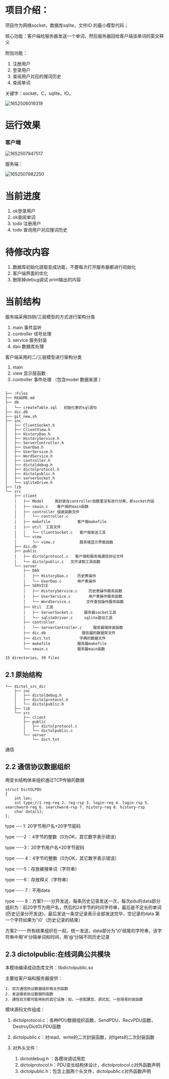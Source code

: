 # 项目介绍：

项目作为网络socket，数据库sqlite，文件IO 的最小模型代码；

核心功能：客户端给服务器发送一个单词，然后服务器回给客户端该单词的英文释义

附加功能：

1. 注册用户
  2. 登录用户
  3. 查阅用户对应的搜词历史
  4. 查阅单词

关键字：socket，C，sqlite，IO，

![1652506019319](README.assets/1652506019319.png)



# 运行效果

### 客户端

![1652507947517](README.assets/1652507947517.png)

服务端：

![1652507982250](README.assets/1652507982250.png)

# 当前进度

1. ok登录用户
2. ok查阅单词
3. todo 注册用户
4. todo  查询用户对应搜词历史



# 待修改内容

1. 数据库初始化提取变成功能，不要每次打开服务器都进行初始化
2. 客户端界面的优化
3. 删除掉debug调试 print输出的内容

# 当前结构

服务端采用四侧/三层模型的方式进行架构分类

1. main  事件监听
2. controller  信号处理
3. service   服务封装
4. dao 数据库处理



客户端采用的二/三层模型进行架构分类

1. main
2. view   显示层函数
3. controller 事件处理 （包含model  数据来源 ）



```

├── :Files
├── README.md
├── db
│   └── createTable.sql   初始化表的sql语句
├── dic.db
├── git_new.sh
├── inc
│   ├── ClientSocket.h
│   ├── ClientView.h
│   ├── HistoryDao.h
│   ├── HistoryService.h
│   ├── ServerController.h
│   ├── UserDao.h
│   ├── UserService.h
│   ├── WordService.h
│   ├── controller.h
│   ├── dictoldebug.h
│   ├── dictolprotocol.h 
│   ├── dictolpublic.h
│   ├── serverSocket.h   
│   └── sqliteDrive.h
├── lib
└── src
    ├── client
    │   ├── Model     我封装在controller函数里没有进行分离，即socket内容
    │   ├── cmain.c	   客户端的main函数
    │   ├── controller 组装函数文件
    │   │   └── controller.c 
    │   ├── makefile	        客户端makefile
    │   ├── util  工具文件
    │   │   └── ClientSocket.c   客户端发送工具
    │   └── view
    │       └── view.c           服务端显示界面函数
    ├── dic.db
    ├── public
    │   ├── dictolprotocol.c   客户端和服务端通信协议文件
    │   └── dictolpublic.c   文件读取工具函数
    └── server
        ├── DAO
        │   ├── HistoryDao.c    历史表操作
        │   └── UserDao.c 	 	用户表操作
        ├── SERVICE
        │   ├── HistoryService.c     历史表操作服务函数
        │   ├── UserService.c		 用户表操作服务函数
        │   └── WordService.c		文件查找操作服务函数
        ├── Util  工具
        │   ├── ServerSocket.c     服务器socket工具
        │   └── sqliteDriver.c     sqlite驱动工具
        ├── controller
        │   └── ServerController.c     服务器端拼装函数
        ├── dic.db                服务器的数据库文件
        ├── dict.txt	         字典的数据文件
        ├── makefile			服务器makefile
        └── smain.c             服务器main函数

15 directories, 39 files
```



## 2.1 原始结构

```
└── dictol_src_dir
    ├── inc
    │   ├── dictoldebug.h
    │   ├── dictolprotocol.h
    │   └── dictolpublic.h
    ├── lib
    └── src
        ├── client
        ├── public
        │   ├── dictolprotocol.c
        │   └── dictolpublic.c
        └── server
            └── dict.txt
```



通信

## 2.2 通信协议数据组织

用变长结构体来组织通过TCP传输的数据

```
struct DictOLPDU
{
	int len;
	int type;//1 reg-req 2. reg-rsp 3. login-req 4. login-rsp 5. searchword-req 6. searchword-rsp 7. history-req 8. history-rsp 
	char data[1];
};
```

type --- 1: 20字节用户名+20字节密码

type ----2 ：4字节的整数（0为OK，其它数字表示错误）

type ----3：20字节用户名+20字节密码

type ---- 4：4字节的整数（0为OK，其它数字表示错误）

type ----5：存放被搜单词（字符串）

type ----6：存放释义（字符串）

type ---- 7：不用data

type ---- 8：方案1----分开发送，每条历史记录发送一次，每次pdu的data部分组织为：前20字节为用户名，然后的24字节的时间字符串，最后是不定长的单词(历史记录分开发送)，最后发送一条空记录表示全部发送完毕，空记录的data 第一个字符如果为'\0'（历史记录的结束）

​                    方案2-----所有结果组织在一起，统一发送，data部分为'\0'结尾的字符串，该字符串中用'#'分隔单词和时间，用‘@’分隔不同历史记录



## 2.3 dictolpublic:在线词典公共模块

本模块编译成动态库文件：libdictolpublic.so

主要给客户端和服务器提供：

	1. 双方通信协议数据组织相关的函数
	2. 发送接收协议数据的函数
	3. 通信双方都可能用到的其它设施：如，一些配置宏、调式宏、一些简易封装函数

模块源码文件组成：

1. dictolprotocol.c：各种PDU数据组织函数，SendPDU、RecvPDU函数，DestroyDictOLPDU函数

  2. dictolpublic.c：对read、write的二次封装函数，对fgets的二次封装函数
  3. 对外头文件：
     	1. dictoldebug.h ：各模块调试用宏
     	2. dictolprotocol.h：PDU变长结构体设计，dictolprotocol.c对外函数声明
     	3. dictolpublic.h：包含上面两个头文件，dictolpublic.c对外函数声明

